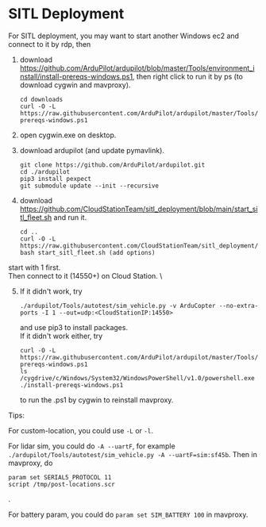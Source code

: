 # SITL Deployment
For SITL deployment, you may want to start another Windows ec2 and connect to it by rdp, then
1. download https://github.com/ArduPilot/ardupilot/blob/master/Tools/environment_install/install-prereqs-windows.ps1, then right click to run it by ps (to download cygwin and mavproxy).
   
    ```
    cd downloads 
    curl -O -L https://raw.githubusercontent.com/ArduPilot/ardupilot/master/Tools/environment_install/install-prereqs-windows.ps1
    ```
2. open cygwin.exe on desktop.
3. download ardupilot (and update pymavlink).
   
    ```
    git clone https://github.com/ArduPilot/ardupilot.git
    cd ./ardupilot
    pip3 install pexpect 
    git submodule update --init --recursive
    ```
4. download https://github.com/CloudStationTeam/sitl_deployment/blob/main/start_sitl_fleet.sh and run it.
   
    ```
    cd ..
    curl -O -L https://raw.githubusercontent.com/CloudStationTeam/sitl_deployment/main/start_sitl_fleet.sh
    bash start_sitl_fleet.sh (add options)
    ```
start with 1 first. \
Then connect to it (14550+) on Cloud Station. \

5. If it didn't work, try
    ```
    ./ardupilot/Tools/autotest/sim_vehicle.py -v ArduCopter --no-extra-ports -I 1 --out=udp:<CloudStationIP:14550>
    ```
    and use pip3 to install packages. \
   If it didn't work either, try
    ```
    curl -O -L https://raw.githubusercontent.com/ArduPilot/ardupilot/master/Tools/environment_install/install-prereqs-windows.ps1
    ls
    /cygdrive/c/Windows/System32/WindowsPowerShell/v1.0/powershell.exe ./install-prereqs-windows.ps1
    ```
    to run the .ps1 by cygwin to reinstall mavproxy.

   
    
Tips:

For custom-location, you could use `-L` or `-l`.

For lidar sim, you could do `-A --uartF`, for example ```./ardupilot/Tools/autotest/sim_vehicle.py -A --uartF=sim:sf45b```. Then in mavproxy, do
```
param set SERIAL5_PROTOCOL 11
script /tmp/post-locations.scr
```
.

For battery param, you could do ```param set SIM_BATTERY 100``` in mavproxy.

